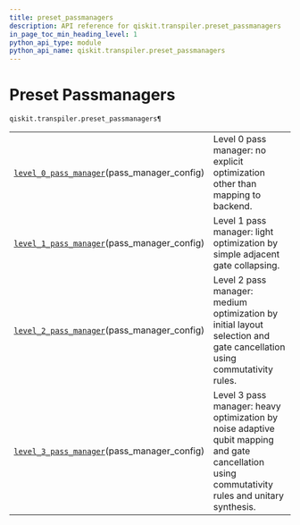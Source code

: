 ```yaml
---
title: preset_passmanagers
description: API reference for qiskit.transpiler.preset_passmanagers
in_page_toc_min_heading_level: 1
python_api_type: module
python_api_name: qiskit.transpiler.preset_passmanagers
---
```


<span id="module-qiskit.transpiler.preset_passmanagers" />

<span id="qiskit-transpiler-preset-passmanagers" />

<span id="preset-passmanagers-qiskit-transpiler-preset-passmanagers" />

# Preset Passmanagers

<span id="module-qiskit.transpiler.preset_passmanagers" />

`qiskit.transpiler.preset_passmanagers¶`

|                                                                                                                                                                                                                                     |                                                                                                                                                 |
| ----------------------------------------------------------------------------------------------------------------------------------------------------------------------------------------------------------------------------------- | ----------------------------------------------------------------------------------------------------------------------------------------------- |
| [`level_0_pass_manager`](qiskit.transpiler.preset_passmanagers.level_0_pass_manager#qiskit.transpiler.preset_passmanagers.level_0_pass_manager "qiskit.transpiler.preset_passmanagers.level_0_pass_manager")(pass\_manager\_config) | Level 0 pass manager: no explicit optimization other than mapping to backend.                                                                   |
| [`level_1_pass_manager`](qiskit.transpiler.preset_passmanagers.level_1_pass_manager#qiskit.transpiler.preset_passmanagers.level_1_pass_manager "qiskit.transpiler.preset_passmanagers.level_1_pass_manager")(pass\_manager\_config) | Level 1 pass manager: light optimization by simple adjacent gate collapsing.                                                                    |
| [`level_2_pass_manager`](qiskit.transpiler.preset_passmanagers.level_2_pass_manager#qiskit.transpiler.preset_passmanagers.level_2_pass_manager "qiskit.transpiler.preset_passmanagers.level_2_pass_manager")(pass\_manager\_config) | Level 2 pass manager: medium optimization by initial layout selection and gate cancellation using commutativity rules.                          |
| [`level_3_pass_manager`](qiskit.transpiler.preset_passmanagers.level_3_pass_manager#qiskit.transpiler.preset_passmanagers.level_3_pass_manager "qiskit.transpiler.preset_passmanagers.level_3_pass_manager")(pass\_manager\_config) | Level 3 pass manager: heavy optimization by noise adaptive qubit mapping and gate cancellation using commutativity rules and unitary synthesis. |

